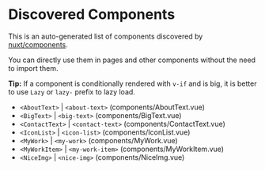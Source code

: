 # Discovered Components

This is an auto-generated list of components discovered by [nuxt/components](https://github.com/nuxt/components).

You can directly use them in pages and other components without the need to import them.

**Tip:** If a component is conditionally rendered with `v-if` and is big, it is better to use `Lazy` or `lazy-` prefix to lazy load.

- `<AboutText>` | `<about-text>` (components/AboutText.vue)
- `<BigText>` | `<big-text>` (components/BigText.vue)
- `<ContactText>` | `<contact-text>` (components/ContactText.vue)
- `<IconList>` | `<icon-list>` (components/IconList.vue)
- `<MyWork>` | `<my-work>` (components/MyWork.vue)
- `<MyWorkItem>` | `<my-work-item>` (components/MyWorkItem.vue)
- `<NiceImg>` | `<nice-img>` (components/NiceImg.vue)
